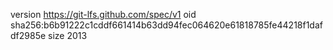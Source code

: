 version https://git-lfs.github.com/spec/v1
oid sha256:b6b91222c1cddf661414b63dd94fec064620e61818785fe44218f1dafdf2985e
size 2013
